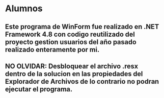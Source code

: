# Alumnos
Este programa de WinForm fue realizado en .NET Framework 4.8 con codigo reutilizado del proyecto gestion usuarios del año pasado realizado enteramente por mi.
----------
NO OLVIDAR:
Desbloquear el archivo .resx dentro de la solucion en las propiedades del Explorador de Archivos de lo contrario no podran ejecutar el programa.
-----------
